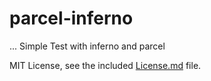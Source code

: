 # parcel-inferno

... Simple Test with inferno and parcel

MIT License, see the included [License.md](License.md) file.
